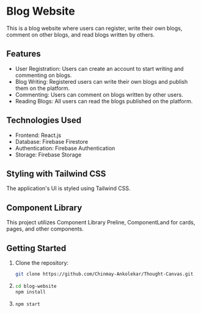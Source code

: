 # Blog Website

This is a blog website where users can register, write their own blogs, comment on other blogs, and read blogs written by others.

## Features

- User Registration: Users can create an account to start writing and commenting on blogs.
- Blog Writing: Registered users can write their own blogs and publish them on the platform.
- Commenting: Users can comment on blogs written by other users.
- Reading Blogs: All users can read the blogs published on the platform.

## Technologies Used

- Frontend: React.js
- Database: Firebase Firestore
- Authentication: Firebase Authentication
- Storage: Firebase Storage

## Styling with Tailwind CSS
   
The application's UI is styled using Tailwind CSS.

## Component Library

This project utilizes Component Library Preline, ComponentLand for cards, pages, and other components.

## Getting Started

1. Clone the repository:

   ```bash
   git clone https://github.com/Chinmay-Ankolekar/Thought-Canvas.git
   
2. ```bash
   cd blog-website
   npm install

3.  ```bash
    npm start


